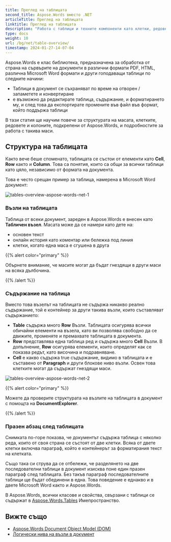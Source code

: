 ```yaml
---
title: Преглед на таблицата
second_title: Aspose.Words вместо .NET
articleTitle: Преглед на таблицата
linktitle: Преглед на таблицата
description: "Работа с таблици и техните компоненти като клетки, редове, колони в Aspose.Words вместо .NET. Как да работите с маси в C#."
type: docs
weight: 10
url: /bg/net/table-overview/
timestamp: 2024-01-27-14-07-04
---
```


Aspose.Words е клас библиотека, предназначена за обработка от страна на сървърите на документи в различни формати PDF, HTML, различна Microsoft Word формати и други гоподаващи таблици по следните начини:

* Таблици в документ се съхраняват по време на отворен / запаметете и конвертиране
* е възможно да редактирате таблица, съдържание, и форматирането му, и след това да експортирате промените във файл във формат, който поддържа таблици

В тази статия ще научим повече за структурата на масата, клетките, редовете и колоните, подкрепени от Aspose.Words, и подробностите за работа с такива маси.

## Структура на таблицата

Както вече беше споменато, таблицата се състои от елементи като **Cell**, **Row** както и **Column**. Това са понятия, които са общи за всички таблици като цяло, независимо от формата на документа.

Това е често срещан пример за таблица, намерена в Microsoft Word документ:

![tables-overview-aspose-words-net-1](/words/net/table-overview/tables-overview-1.png)

### Възли на таблицата

Таблица от всеки документ, зареден в Aspose.Words е внесен като **Табличен възел**. Масата може да се намери като дете на:

- основен текст
- онлайн история като коментар или бележка под линия
- клетки, когато една маса е сгушена в друга

{{% alert color="primary" %}}

Обърнете внимание, че масите могат да бъдат гнездящи в други маси на всяка дълбочина.

{{% /alert %}}

### Съдържание на таблица

Вместо това възелът на таблицата не съдържа никакво реално съдържание, той е контейнер за други такива възли, които съставляват съдържанието:

- **Table** съдържа много **Row** Възли. Таблицата осигурява всички обичайни елементи на възела, като ви позволява свободно да се движите, променяте и премахвате таблицата в документа.
- **Row** представлява една таблица ред и съдържа много **Cell** Възли. В допълнение, **Row** осигурява елементи, които определят как се показва редът, като височина и подравняване.
- **Cell** е какво съдържа true съдържание, видимо в таблицата и е съставено от **Paragraph** и други блокове ниво възли. Освен това клетките могат да съдържат гнездящи маси.

![tables-overview-aspose-words-net-2](/words/net/table-overview/tables-overview-2.png)

{{% alert color="primary" %}}

Можете да проверите структурата на възлите на таблицата в документ с помощта на **DocumentExplorer**.

{{% /alert %}}

### Празен абзац след таблицата

Снимката по-горе показва, че документът съдържа таблица с няколко реда, които от своя страна се състоят от две клетки. Всяка от двете клетки включва параграф, който е контейнерът за форматирания текст на клетката.

Също така си струва да се отбележи, че разделянето на две последователни таблици в документ изисква поне един празен параграф след таблицата. Без такъв параграф последователните таблици ще бъдат обединени в една. Това поведение е еднакво и в двете Microsoft Word както и Aspose.Words.

В Aspose.Words, всички класове и свойства, свързани с таблици се съдържат в [Aspose.Words.Tables](https://reference.aspose.com/words/net/aspose.words.tables/) Имепространство.

## Вижте също

* [Aspose.Words Document Object Model (DOM)](/words/bg/net/aspose-words-document-object-model/)
* [Логически нива на възли в документ](/words/bg/net/logical-levels-of-nodes-in-a-document/)

